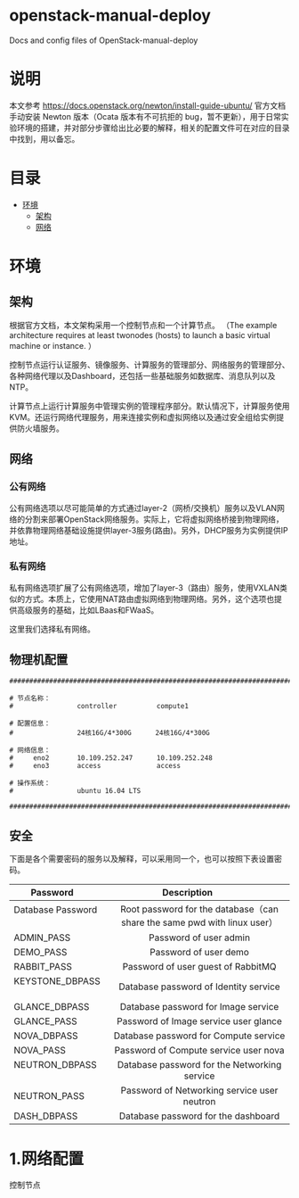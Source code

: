 # openstack-manual-deploy
Docs and config files of OpenStack-manual-deploy
# 说明
本文参考 https://docs.openstack.org/newton/install-guide-ubuntu/ 官方文档手动安装 Newton 版本（Ocata 版本有不可抗拒的 bug，暂不更新），用于日常实验环境的搭建，并对部分步骤给出比必要的解释，相关的配置文件可在对应的目录中找到，用以备忘。
# 目录
<!-- toc -->
* [环境](#环境)
  * [架构](#架构)
  * [网络](#网络)

<!-- toc stop -->
# 环境
## 架构
根据官方文档，本文架构采用一个控制节点和一个计算节点。
（The example architecture requires at least twonodes (hosts) to launch a basic virtual machine or instance. ）

控制节点运行认证服务、镜像服务、计算服务的管理部分、网络服务的管理部分、各种网络代理以及Dashboard，还包括一些基础服务如数据库、消息队列以及NTP。

计算节点上运行计算服务中管理实例的管理程序部分。默认情况下，计算服务使用 KVM。还运行网络代理服务，用来连接实例和虚拟网络以及通过安全组给实例提供防火墙服务。
## 网络
### 公有网络
公有网络选项以尽可能简单的方式通过layer-2（网桥/交换机）服务以及VLAN网络的分割来部署OpenStack网络服务。实际上，它将虚拟网络桥接到物理网络，并依靠物理网络基础设施提供layer-3服务(路由)。另外，DHCP服务为实例提供IP地址。
### 私有网络
私有网络选项扩展了公有网络选项，增加了layer-3（路由）服务，使用VXLAN类似的方式。本质上，它使用NAT路由虚拟网络到物理网络。另外，这个选项也提供高级服务的基础，比如LBaas和FWaaS。

这里我们选择私有网络。
## 物理机配置
```
############################################################################################

# 节点名称：
#                controller          compute1     

# 配置信息：
#                24核16G/4*300G      24核16G/4*300G      

# 网络信息：
#     eno2       10.109.252.247      10.109.252.248
#     eno3       access              access

# 操作系统：
#                ubuntu 16.04 LTS

############################################################################################
```
## 安全
下面是各个需要密码的服务以及解释，可以采用同一个，也可以按照下表设置密码。

| Password      | Description           |
| ------------- |:---------------------:|
| Database Password      | Root password for the database（can share the same pwd with linux user） |
| ADMIN_PASS      | Password of user admin |
| DEMO_PASS       | Password of user demo  |
| RABBIT_PASS       | Password of user guest of RabbitMQ  |
| KEYSTONE_DBPASS      | Database password of Identity service |
| GLANCE_DBPASS      | Database password for Image service |
| GLANCE_PASS      | Password of Image service user glance |
| NOVA_DBPASS      | Database password for Compute service |
| NOVA_PASS      | Password of Compute service user nova |
| NEUTRON_DBPASS      | Database password for the Networking service |
| NEUTRON_PASS      | Password of Networking service user neutron |
| DASH_DBPASS      | Database password for the dashboard |

# 1.网络配置
控制节点
